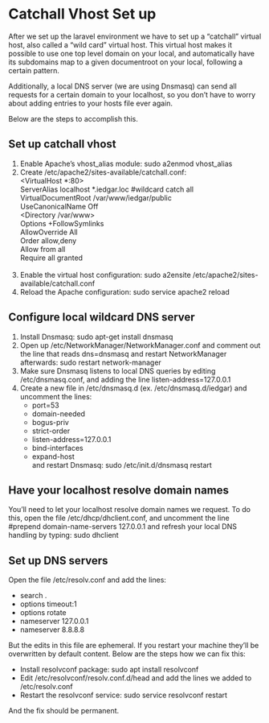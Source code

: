 Catchall Vhost Set up
=====================

After we set up the laravel environment  we have to set up a “catchall” virtual host, also called a “wild card” virtual host. This virtual host makes it possible to use one top level domain on your local, and automatically have its subdomains map to a given documentroot on your local, following a certain pattern.

Additionally, a local DNS server (we are using Dnsmasq) can send all requests for a certain domain to your localhost, so you don’t have to worry about adding entries to your hosts file ever again.

Below are the steps to accomplish this.


## Set up catchall vhost

1. Enable Apache’s vhost_alias module: sudo a2enmod vhost_alias
2. Create /etc/apache2/sites-available/catchall.conf:   
    <VirtualHost *:80>   
        ServerAlias localhost *.iedgar.loc #wildcard catch all   
        VirtualDocumentRoot /var/www/iedgar/public   
        UseCanonicalName Off   
        <Directory /var/www>  
            Options +FollowSymlinks  
            AllowOverride All  
            Order allow,deny  
            Allow from all  
            Require all granted  
        </Directory>  
    </VirtualHost>
3. Enable the virtual host configuration: sudo a2ensite /etc/apache2/sites-available/catchall.conf
4. Reload the Apache configuration: sudo service apache2 reload


## Configure local wildcard DNS server

1. Install Dnsmasq: sudo apt-get install dnsmasq
2. Open up /etc/NetworkManager/NetworkManager.conf and comment out the line that reads dns=dnsmasq and restart NetworkManager afterwards: sudo restart network-manager
3. Make sure Dnsmasq listens to local DNS queries by editing /etc/dnsmasq.conf, and adding the line listen-address=127.0.0.1
4. Create a new file in /etc/dnsmasq.d (ex.  /etc/dnsmasq.d/iedgar)  and uncomment the lines:  
   - port=53  
   - domain-needed  
   - bogus-priv  
   - strict-order  
   - listen-address=127.0.0.1  
   - bind-interfaces  
   - expand-host  
 and restart Dnsmasq: sudo /etc/init.d/dnsmasq restart
  

## Have your localhost resolve domain names  

You’ll need to let your localhost resolve domain names we request.
To do this, open the file /etc/dhcp/dhclient.conf, and uncomment the line #prepend domain-name-servers 127.0.0.1 and refresh your local DNS handling by typing: sudo dhclient


## Set up DNS servers

Open the file /etc/resolv.conf and add the lines:  
 - search .  
 - options timeout:1   
 - options rotate  
 - nameserver 127.0.0.1  
 - nameserver 8.8.8.8

But the edits in this file are ephemeral. If you restart your machine they’ll be overwritten by default content.
Below are the steps how we can fix this:  
 - Install resolvconf package: sudo apt install resolvconf  
 - Edit /etc/resolvconf/resolv.conf.d/head and add the lines we added to /etc/resolv.conf  
 - Restart the resolvconf service: sudo service resolvconf restart

And the fix should be permanent.  

